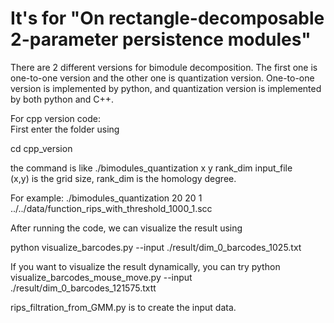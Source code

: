 # It's for "On rectangle-decomposable 2-parameter persistence modules"

There are 2 different versions for bimodule decomposition. The first one is one-to-one version and the other one is quantization version. One-to-one version is implemented by python, and quantization version is implemented by both python and C++.


For cpp version code:  
First enter the folder using 

cd cpp_version

the command is like  ./bimodules_quantization x y rank_dim input_file  
(x,y) is the grid size, rank_dim is the homology degree.

For example: ./bimodules_quantization 20 20 1 ../../data/function_rips_with_threshold_1000_1.scc

After running the code, we can visualize the result using

python visualize_barcodes.py --input  ./result/dim_0_barcodes_1025.txt

If you want to visualize the result dynamically, you can try
python visualize_barcodes_mouse_move.py --input ./result/dim_0_barcodes_121575.txtt
 

rips_filtration_from_GMM.py is to create the input data.
